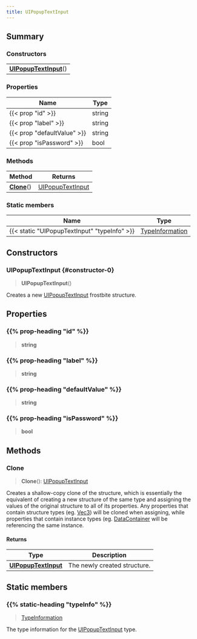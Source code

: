 ```yaml
---
title: UIPopupTextInput
---
```



## Summary
### Constructors
| |
| ----------- |
| **[UIPopupTextInput](#constructor-0)**() |

### Properties
| Name | Type |
| ---- | ---- |
| {{< prop "id" >}} | string |
| {{< prop "label" >}} | string |
| {{< prop "defaultValue" >}} | string |
| {{< prop "isPassword" >}} | bool |

### Methods
| Method | Returns |
| ------ | ---- |
| **[Clone](#clone)**() | [UIPopupTextInput](/vext/ref/fb/uipopuptextinput) |

### Static members
| Name | Type |
| ---- | ---- |
| {{< static "UIPopupTextInput" "typeInfo" >}} | [TypeInformation](/vext/ref/shared/class/typeinformation) |

## Constructors
### UIPopupTextInput {#constructor-0}
> **UIPopupTextInput**()

Creates a new [UIPopupTextInput](/vext/ref/fb/uipopuptextinput) frostbite structure.

## Properties
### {{% prop-heading "id" %}}
> **string**

### {{% prop-heading "label" %}}
> **string**

### {{% prop-heading "defaultValue" %}}
> **string**

### {{% prop-heading "isPassword" %}}
> **bool**

## Methods
### Clone
> **Clone**(): [UIPopupTextInput](/vext/ref/fb/uipopuptextinput)

Creates a shallow-copy clone of the structure, which is essentially the equivalent of creating a new structure of the same type and assigning the values of the original structure to all of its properties. Any properties that contain structure types (eg. [Vec3](/vext/ref/shared/class/vec3)) will be cloned when assigning, while properties that contain instance types (eg. [DataContainer](/vext/ref/shared/class/datacontainer) will be referencing the same instance.

#### Returns
| Type | Description |
| ---- | ----------- |
| **[UIPopupTextInput](/vext/ref/fb/uipopuptextinput)** | The newly created structure. |

## Static members
### {{% static-heading "typeInfo" %}}
> [TypeInformation](/vext/ref/shared/class/typeinformation)

The type information for the [UIPopupTextInput](/vext/ref/fb/uipopuptextinput) type.

